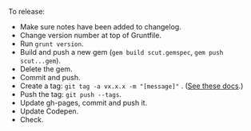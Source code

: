 To release:

- Make sure notes have been added to changelog.
- Change version number at top of Gruntfile.
- Run `grunt version`.
- Build and push a new gem (`gem build scut.gemspec`, `gem push scut...gem`).
- Delete the gem.
- Commit and push.
- Create a tag: `git tag -a vx.x.x -m "[message]"` . ([See these docs](http://git-scm.com/book/en/Git-Basics-Tagging).)
- Push the tag: `git push --tags`.
- Update gh-pages, commit and push it.
- Update Codepen.
- Check.